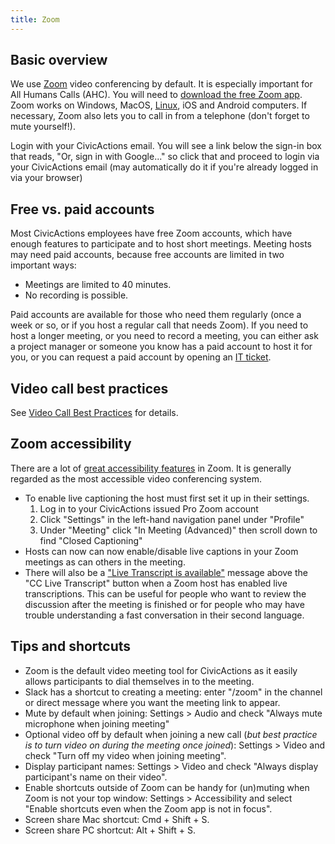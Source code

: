 ```yaml
---
title: Zoom
---
```


## Basic overview

We use [Zoom](https://zoom.us/) video conferencing by default. It is especially important for All Humans Calls (AHC). You will need to [download the free Zoom app](https://zoom.us/support/download). Zoom works on Windows, MacOS, [Linux](https://zoom.us/download?os=linux), iOS and Android computers. If necessary, Zoom also lets you to call in from a telephone (don't forget to mute yourself!).

Login with your CivicActions email. You will see a link below the sign-in box that reads, "Or, sign in with Google..." so click that and proceed to login via your CivicActions email (may automatically do it if you're already logged in via your browser)

## Free vs. paid accounts

Most CivicActions employees have free Zoom accounts, which have enough features to participate and to host short meetings. Meeting hosts may need paid accounts, because free accounts are limited in two important ways:

-   Meetings are limited to 40 minutes.
-   No recording is possible.

Paid accounts are available for those who need them regularly (once a week or so, or if you host a regular call that needs Zoom). If you need to host a longer meeting, or you need to record a meeting, you can either ask a project manager or someone you know has a paid account to host it for you, or you can request a paid account by opening an [IT ticket](support.md).

## Video call best practices

See [Video Call Best Practices](../../company-policies/new-hire-orientation/video-call-best-practices.md) for details.

## Zoom accessibility

There are a lot of [great accessibility features](https://explore.zoom.us/en/accessibility/) in Zoom. It is generally regarded as the most accessible video conferencing system.

-   To enable live captioning the host must first set it up in their settings.
    1. Log in to your CivicActions issued Pro Zoom account
    2. Click "Settings" in the left-hand navigation panel under "Profile"
    3. Under "Meeting" click "In Meeting (Advanced)" then scroll down to find "Closed Captioning"
-   Hosts can now can now enable/disable live captions in your Zoom meetings as can others in the meeting.
-   There will also be a ["Live Transcript is available"](https://support.zoom.us/hc/en-us/articles/115004794983-Automatically-Transcribe-Cloud-Recordings-?_ga=2.177759968.494881096.1614756525-359380451.1613573452) message above the "CC Live Transcript" button when a Zoom host has enabled live transcriptions. This can be useful for people who want to review the discussion after the meeting is finished or for people who may have trouble understanding a fast conversation in their second language.

## Tips and shortcuts

-   Zoom is the default video meeting tool for CivicActions as it easily allows participants to dial themselves in to the meeting.
-   Slack has a shortcut to creating a meeting: enter "/zoom" in the channel or direct message where you want the meeting link to appear.
-   Mute by default when joining: Settings > Audio and check "Always mute microphone when joining meeting"
-   Optional video off by default when joining a new call (_but best practice is to turn video on during the meeting once joined_): Settings > Video and check "Turn off my video when joining meeting".
-   Display participant names: Settings > Video and check "Always display participant's name on their video".
-   Enable shortcuts outside of Zoom can be handy for (un)muting when Zoom is not your top window: Settings > Accessibility and select "Enable shortcuts even when the Zoom app is not in focus".
-   Screen share Mac shortcut: Cmd + Shift + S.
-   Screen share PC shortcut: Alt + Shift + S.
